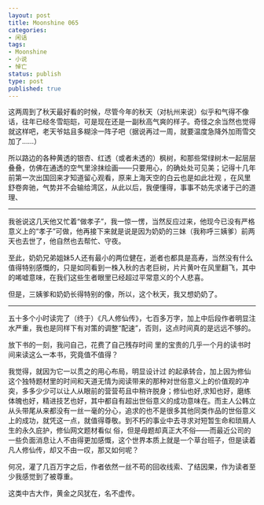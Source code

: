 ```yaml
---
layout: post
title: Moonshine 065
categories:
- 闲话
tags:
- Moonshine
- 小说
- 悼亡
status: publish
type: post
published: true
---
```


这两周到了秋天最好看的时候，尽管今年的秋天（对杭州来说）似乎和气得不像话，往年已经冬雪皑皑，可是现在还是一副秋高气爽的样子。奇怪之余当然也觉得就这样吧，老天爷姑且多糊涂一阵子吧（据说再过一周，就要温度急降外加雨雪交加了……）

所以路边的各种黄透的银杏、红透（或者未透的）枫树，和那些常绿树木一起层层叠叠，仿佛在通透的空气里涂抹绘画——只要用心，的确处处可见美；记得十几年前第一次出国回来才知道留心观看，原来上海天空的白云也是如此壮观 ，在风里舒卷奔驰，气势并不会输给湾区，从此以后，我便懂得，事事不妨先求诸于己的道理、

* * * * *

我爸说这几天他又忙着“做孝子”，我一惊一愣，当然反应过来，他现今已没有严格意义上的“孝子”可做，他再接下来就是说是因为奶奶的三妹（我称呼三姨爹）前两天也去世了，他自然也去帮忙、守夜。

至此，奶奶兄弟姐妹5人还有最小的两位健在，逝者也都具是高寿，当然没有什么值得特别感慨的，只是如同看到一株入秋的古老巨树，片片黄叶在风里翻飞，其中的唏嘘意味，在我们这些生者眼里已经超过平常意义的个人悲喜。

但是，三姨爹和奶奶长得特别的像，所以，这个秋天，我又想奶奶了。

* * * * * 

五十多个小时读完了（终于）《凡人修仙传》，七百多万字，加上中后段作者明显注水严重，我也是同样下有对策的调整“配速”，否则，这点时间真的是远远不够的。

放下书的一刻，我问自己，花费了自己残存时间 里的宝贵的几乎一个月的读书时间来读这么一本书，究竟值不值得？

我觉得，就因为它一以贯之的用心布局，明显设计过 的起承转合，加上因为修仙这个独特题材里的时间和天道无情为阅读带来的那种对世俗意义上的价值观的冲突，多多少少可以让人从眼前的营营苟且中稍许脱身；修仙也好,求知也好，磨练体魄也好，精进技艺也好，其中都自有超出世俗意义的成功意味在。而主人公韩立从头带尾从来都没有一丝一毫的分心，追求的也不是很多其他同类作品的世俗意义上的成功，就凭这一点，就值得尊敬。到不朽的事业中去寻求对短暂生命和琐屑人生的永久庇护，修仙网文题材看似 俗，但是母题却真正大不俗——而最近公司的一些负面消息让人不由得更加感慨，这个世界本质上就是一个草台班子，但是读着凡人修仙传，却又不由一叹，那又如何呢？

何况，灌了几百万字之后，作者依然一丝不苟的回收线索、了结因果，作为读者至少我感觉到了被尊重。

这类中古大作，黄金之风犹在，名不虚传。

